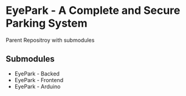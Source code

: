 # EyePark - A Complete and Secure Parking System

Parent Repositroy with submodules

## Submodules

- EyePark - Backed
- EyePark - Frontend
- EyePark - Arduino
